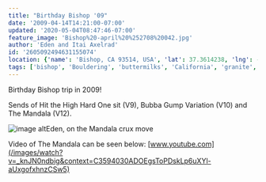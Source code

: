 ```yaml
---
title: "Birthday Bishop '09"
date: '2009-04-14T14:21:00-07:00'
updated: '2020-05-04T08:47:46-07:00'
feature_image: 'Bishop%20-april%20%252708%20042.jpg'
author: 'Eden and Itai Axelrad'
id: '2605092494631155074'
location: {'name': 'Bishop, CA 93514, USA', 'lat': 37.3614238, 'lng': -118.3996636, 'span': '0.05048,0.080681'}
tags: ['bishop', 'Bouldering', 'buttermilks', 'California', 'granite', 'mandala', 'v12']
---
```

Birthday Bishop trip in 2009!

Sends of Hit the High Hard One sit (V9), Bubba Gump Variation (V10) and The Mandala (V12).

![image alt](/images/Bishop%20-april%20%252708%20042.jpg)Eden, on the Mandala crux move

Video of The Mandala can be seen below: [www.youtube.com](/images/watch?v=_knJN0ndbig&context=C3594030ADOEgsToPDskLp6uXYl-aUxgofxhnzCSw5)

